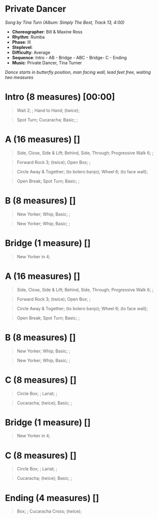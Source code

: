 # Private Dancer
*Song by Tina Turn (Album: Simply The Best, Track 13, 4:00)*
 
* **Choreographer**: Bill & Maxine Ross
* **Rhythm**: Rumba
* **Phase**: III
* **Steplevel**: 
* **Difficulty**: Average
* **Sequence**: Intro - AB - Bridge - ABC - Bridge- C - Ending
* **Music**: Private Dancer, Tina Turner
 
*Dance starts in butterfly position, man facing wall, lead feet free, waiting two measures*
 
# Intro (8 measures) [00:00]

> Wait 2; ; Hand to Hand; (twice);

> Spot Turn; Cucaracha; Basic; ;

# A (16 measures) []

> Side, Close, Side & Lift; Behind, Side, Through; Progressive Walk 6; ;

> Forward Rock 3; (twice); Open Box; ;

> Circle Away & Together; (to bolero banjo); Wheel 6; (to face wall);

> Open Break; Spot Turn; Basic; ; 

# B (8 measures) []

> New Yorker; Whip; Basic; ;

> New Yorker; Whip; Basic; ;

# Bridge (1 measure) []

> New Yorker in 4;

# A (16 measures) []

> Side, Close, Side & Lift; Behind, Side, Through; Progressive Walk 6; ;

> Forward Rock 3; (twice); Open Box; ;

> Circle Away & Together; (to bolero banjo); Wheel 6; (to face wall);

> Open Break; Spot Turn; Basic; ; 

# B (8 measures) []

> New Yorker; Whip; Basic; ;

> New Yorker; Whip; Basic; ;

# C (8 measures) []

> Circle Box; ; Lariat; ;

> Cucaracha; (twice); Basic; ;

# Bridge (1 measure) []

> New Yorker in 4;

# C (8 measures) []

> Circle Box; ; Lariat; ;

> Cucaracha; (twice); Basic; ;

# Ending (4 measures) []

> Box; ; Cucaracha Cross; (twice);

